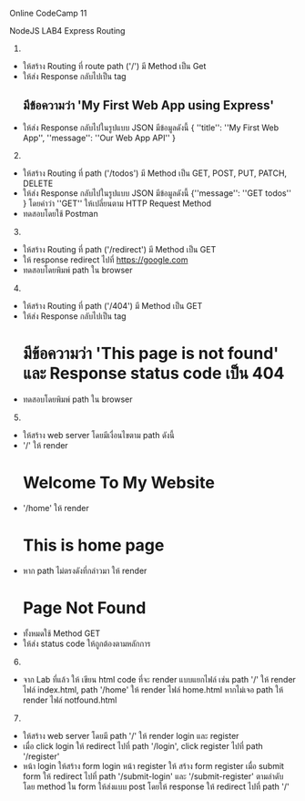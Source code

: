 Online CodeCamp 11

NodeJS LAB4 Express Routing

1. 
- ให้สร้าง Routing ที่ route path ('/') มี Method เป็น Get
- ให้ส่ง Response กลับไปเป็น tag <h2> มีข้อความว่า 'My First Web App using Express'
- ให้ส่ง Response กลับไปในรูปแบบ JSON มีข้อมูลดังนี้ { ''title'':  ''My First Web App'', ''message'': ''Our Web App API'' }

2.
- ให้สร้าง Routing ที่ path ('/todos') มี Method เป็น GET, POST, PUT, PATCH, DELETE
- ให้ส่ง Response กลับไปในรูปแบบ JSON มีข้อมูลดังนี้ {''message'': ''GET todos'' } โดยคำว่า ''GET'' ให้เปลี่ยนตาม HTTP Request Method
- ทดสอบโดยใช้ Postman

3.
- ให้สร้าง Routing ที่ path ('/redirect') มี Method เป็น GET
- ให้ response redirect ไปที่ https://google.com
- ทดสอบโดยพิมพ์ path ใน browser

4.
- ให้สร้าง Routing ที่ path ('/404') มี Method เป็น GET
- ให้ส่ง Response กลับไปเป็น tag <h1> มีข้อความว่า 'This page is not found' และ Response status code เป็น 404
- ทดสอบโดยพิมพ์ path ใน browser

5.
- ให้สร้าง web server โดยมีเงื่อนไขตาม path ดังนี้
- '/' ให้ render <h1>Welcome To My Website</h1>
- '/home' ให้ render <h1>This is home page</h1>
- หาก path ไม่ตรงดังที่กล่าวมา ให้ render <h1>Page Not Found</h1>
- ทั้งหมดใช้ Method GET
- ให้ส่ง status code ให้ถูกต้องตามหลักการ

6.
- จาก Lab ที่แล้ว ให้ เขียน html code ที่จะ render แบบแยกไฟล์ เช่น path '/' ให้ render ไฟล์ index.html, path '/home'  ให้ render ไฟล์ home.html หากไม่เจอ path ให้ render ไฟล์ notfound.html

7.
- ให้สร้าง web server โดยมี path '/' ให้ render <a>login</a> และ  <a>register</a>
- เมื่อ click login ให้ redirect ไปที่ path '/login', click register ไปที่ path '/register'
- หน้า login ให้สร้าง form login หน้า register ให้ สร้าง form register เมื่อ submit form ให้ redirect ไปที่ path '/submit-login' และ '/submit-register' ตามลำดับ โดย method ใน form ให้ส่งแบบ post โดยให้ response ให้ redirect ไปที่ path '/'